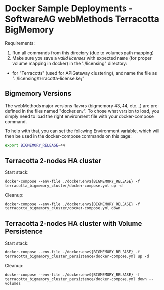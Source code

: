 # Docker Sample Deployments - SoftwareAG webMethods Terracotta BigMemory

Requirements: 

1) Run all commands from this directory (due to volumes path mapping)
2) Make sure you save a *valid licenses* with expected name (for proper volume mapping in docker) in the "./licensing" directory:
   
 - for "Terracotta" (used for APIGateway clustering), and name the file as "../licensing/terracotta-license.key"

## Bigmemory Versions

The webMethods major versions flavors (bigmemory 43, 44, etc...) are pre-defined in the files named "docker.env<version>". To chose what version to load, you simply need to load the right environment file with your docker-compose command.

To help with that, you can set the following Environment variable, which will then be used in the docker-compose commands on this page:

```bash
export BIGMEMORY_RELEASE=44
```

## Terracotta 2-nodes HA cluster

Start stack:

```
docker-compose --env-file ./docker.env${BIGMEMORY_RELEASE} -f terracotta_bigmemory_cluster/docker-compose.yml up -d
```

Cleanup:

```
docker-compose --env-file ./docker.env${BIGMEMORY_RELEASE} -f terracotta_bigmemory_cluster/docker-compose.yml down
```

## Terracotta 2-nodes HA cluster with Volume Persistence

Start stack:

```
docker-compose --env-file ./docker.env${BIGMEMORY_RELEASE} -f terracotta_bigmemory_cluster_persistence/docker-compose.yml up -d
```

Cleanup:

```
docker-compose --env-file ./docker.env${BIGMEMORY_RELEASE} -f terracotta_bigmemory_cluster_persistence/docker-compose.yml down --volumes
```